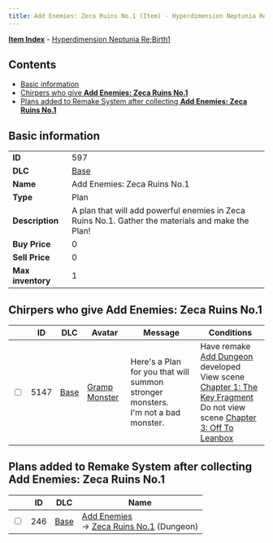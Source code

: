 ```yaml
---
title: Add Enemies: Zeca Ruins No.1 (Item) - Hyperdimension Neptunia Re;Birth1
---
```


[**Item Index**](/neptunia/rb1/item/index.html) - [Hyperdimension Neptunia Re;Birth1](/neptunia/rb1)

## Contents

- [Basic information](#basic-information)
- [Chirpers who give **Add Enemies: Zeca Ruins No.1**](#chirpers-who-give-add-enemies-zeca-ruins-no1)
- [Plans added to Remake System after collecting **Add Enemies: Zeca Ruins No.1**](#plans-added-to-remake-system-after-collecting-add-enemies-zeca-ruins-no1)

## Basic information

|   |   |
| -- | -- |
| **ID** | 597 |
| **DLC** | [Base](/neptunia/rb1/dlc/1-base.html) |
| **Name** | Add Enemies: Zeca Ruins No.1 |
| **Type** | Plan |
| **Description** | A plan that will add powerful enemies in Zeca Ruins No.1. Gather the materials and make the Plan! |
| **Buy Price** | 0 |
| **Sell Price** | 0 |
| **Max inventory** | 1 |


## Chirpers who give **Add Enemies: Zeca Ruins No.1**

|    | ID | DLC | Avatar | Message | Conditions |
| -- | -- | --- | ------ | ------- | ---------- |
| <input type="checkbox" id="rb1-chirper-event-1-5147" class="trackbox" /> | 5147 | [Base](/neptunia/rb1/dlc/1-base.html) | [Gramp Monster](/neptunia/rb1/undefined/1-243-gramp-monster.html) | Here's a Plan for you that will summon stronger monsters.<br />I'm not a bad monster. | Have remake [Add Dungeon](/neptunia/rb1/remake/1-209-add-dungeon.html) developed<br />View scene [Chapter 1: The Key Fragment](/neptunia/rb1/scene/1-117-chapter-1-the-key-fragment.html)<br />Do not view scene [Chapter 3: Off To Leanbox](/neptunia/rb1/scene/1-301-chapter-3-off-to-leanbox.html) |


## Plans added to Remake System after collecting **Add Enemies: Zeca Ruins No.1**

|    | ID | DLC | Name |
| -- | -- | --- | ---- |
| <input type="checkbox" id="rb1-remake-1-246" class="trackbox" /> | 246 | [Base](/neptunia/rb1/dlc/1-base.html) | [Add Enemies](/neptunia/rb1/remake/1-246-add-enemies.html)<br /> → [Zeca Ruins No.1](/neptunia/rb1/dungeon/1-101-zeca-ruins-no-1.html) (Dungeon) |
